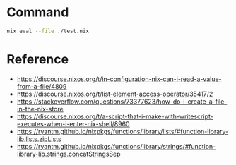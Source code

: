 # Command
```sh
nix eval --file ./test.nix
```

# Reference
- https://discourse.nixos.org/t/in-configuration-nix-can-i-read-a-value-from-a-file/4809
- https://discourse.nixos.org/t/list-element-access-operator/35417/2
- https://stackoverflow.com/questions/73377623/how-do-i-create-a-file-in-the-nix-store
- https://discourse.nixos.org/t/a-script-that-i-make-with-writescript-executes-when-i-enter-nix-shell/8960
- https://ryantm.github.io/nixpkgs/functions/library/lists/#function-library-lib.lists.zipLists
- https://ryantm.github.io/nixpkgs/functions/library/strings/#function-library-lib.strings.concatStringsSep
